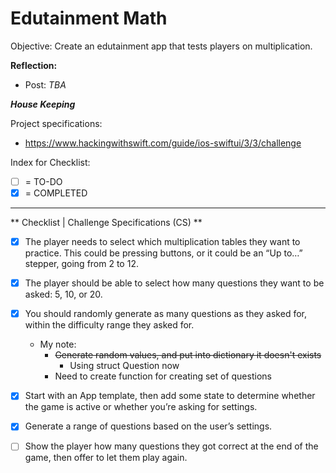 #  Edutainment Math

Objective: Create an edutainment app that tests players on multiplication.

**Reflection:**
- Post: *TBA*

***House Keeping***

Project specifications:
- https://www.hackingwithswift.com/guide/ios-swiftui/3/3/challenge

Index for Checklist:
- [ ] = TO-DO
- [x] = COMPLETED
___

** Checklist | Challenge Specifications (CS) **

- [x]  The player needs to select which multiplication tables they want to practice. This could be pressing buttons, or it could be an “Up to…” stepper, going from 2 to 12.

- [x] The player should be able to select how many questions they want to be asked: 5, 10, or 20.

- [x] You should randomly generate as many questions as they asked for, within the difficulty range they asked for.
    - My note:
        - ~~Generate random values, and put into dictionary it doesn't exists~~
            - Using struct Question now
        - Need to create function for creating set of questions

- [x] Start with an App template, then add some state to determine whether the game is active or whether you’re asking for settings.

- [x] Generate a range of questions based on the user’s settings.

- [ ] Show the player how many questions they got correct at the end of the game, then offer to let them play again.

